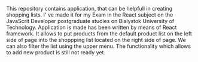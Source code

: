 This repository contains application, that can be helpfull in creating shopping lists.
I' ve made it for my Exam in the React subject on the JavaScrit Developer postgraduate studies on Bialystok University of Technology.
Application is made has been written by means of React framework. It allows to put products from the default product list on the left side of page into the shoppping list located on the right side of page. We can also filter the list using the upper menu. The functionality which allows to add new product is still not ready yet.
